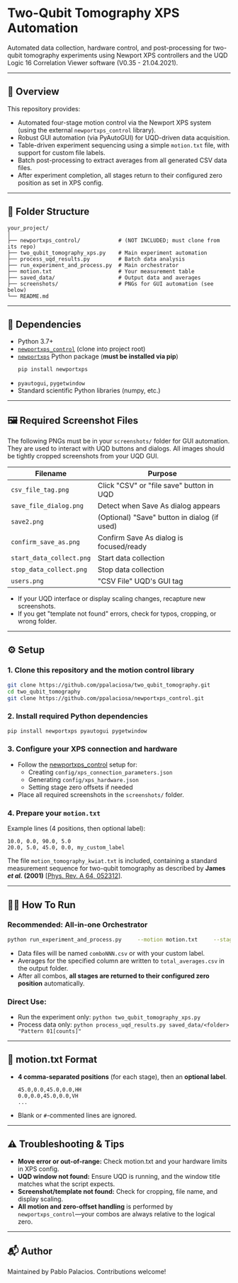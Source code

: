 
# Two-Qubit Tomography XPS Automation

Automated data collection, hardware control, and post-processing for two-qubit tomography experiments using Newport XPS controllers and the UQD Logic 16 Correlation Viewer software (V0.35 - 21.04.2021).

---

## 🚀 Overview

This repository provides:

- Automated four-stage motion control via the Newport XPS system (using the external `newportxps_control` library).
- Robust GUI automation (via PyAutoGUI) for UQD-driven data acquisition.
- Table-driven experiment sequencing using a simple `motion.txt` file, with support for custom file labels.
- Batch post-processing to extract averages from all generated CSV data files.
- After experiment completion, all stages return to their configured zero position as set in XPS config.

---

## 📁 Folder Structure

```
your_project/
│
├── newportxps_control/            # (NOT INCLUDED; must clone from its repo)
├── two_qubit_tomography_xps.py    # Main experiment automation
├── process_uqd_results.py         # Batch data analysis
├── run_experiment_and_process.py  # Main orchestrator
├── motion.txt                     # Your measurement table
├── saved_data/                    # Output data and averages
├── screenshots/                   # PNGs for GUI automation (see below)
└── README.md
```

---

## 🔗 Dependencies

- Python 3.7+
- [`newportxps_control`](https://github.com/ppalaciosa/newportxps_control) (clone into project root)
- [`newportxps`](https://pypi.org/project/newportxps/) Python package (**must be installed via pip**)
    ```sh
    pip install newportxps
    ```
- `pyautogui`, `pygetwindow`
- Standard scientific Python libraries (numpy, etc.)

---

## 🖼️ Required Screenshot Files

The following PNGs must be in your `screenshots/` folder for GUI automation. They are used to interact with UQD buttons and dialogs. All images should be tightly cropped screenshots from your UQD GUI.

| Filename                 | Purpose                                          |
|--------------------------|--------------------------------------------------|
| `csv_file_tag.png`       | Click "CSV" or "file save" button in UQD         |
| `save_file_dialog.png`   | Detect when Save As dialog appears               |
| `save2.png`              | (Optional) "Save" button in dialog (if used)     |
| `confirm_save_as.png`    | Confirm Save As dialog is focused/ready          |
| `start_data_collect.png` | Start data collection                            |
| `stop_data_collect.png`  | Stop data collection                             |
| `users.png`              | "CSV File" UQD's GUI tag    |

- If your UQD interface or display scaling changes, recapture new screenshots.
- If you get "template not found" errors, check for typos, cropping, or wrong folder.

---

## ⚙️ Setup

### 1. Clone this repository and the motion control library

```sh
git clone https://github.com/ppalaciosa/two_qubit_tomography.git
cd two_qubit_tomography
git clone https://github.com/ppalaciosa/newportxps_control.git
```

### 2. Install required Python dependencies

```sh
pip install newportxps pyautogui pygetwindow
```

### 3. Configure your XPS connection and hardware

- Follow the [newportxps_control](https://github.com/ppalaciosa/newportxps_control) setup for:
    - Creating `config/xps_connection_parameters.json`
    - Generating `config/xps_hardware.json`
    - Setting stage zero offsets if needed
- Place all required screenshots in the `screenshots/` folder.

### 4. Prepare your `motion.txt`

Example lines (4 positions, then optional label):
```
10.0, 0.0, 90.0, 5.0
20.0, 5.0, 45.0, 0.0, my_custom_label
```
The file `motion_tomography_kwiat.txt`  is included, containing a standard measurement sequence for two-qubit tomography as described by **James *et al.* (2001)** [[Phys. Rev. A 64, 052312](https://journals.aps.org/pra/abstract/10.1103/PhysRevA.64.052312)].

---

## 🏃‍♂️ How To Run

### **Recommended: All-in-one Orchestrator**

```sh
python run_experiment_and_process.py     --motion motion.txt     --stages 1,2,3,4     --wait 10     --desc my_table_run     --column "Pattern 01[counts]"     --process
```

- Data files will be named `comboNNN.csv` or with your custom label.
- Averages for the specified column are written to `total_averages.csv` in the output folder.
- After all combos, **all stages are returned to their configured zero position** automatically.

### **Direct Use:**
- Run the experiment only: `python two_qubit_tomography_xps.py`
- Process data only: `python process_uqd_results.py saved_data/<folder> "Pattern 01[counts]"`

---

## 📄 motion.txt Format

- **4 comma-separated positions** (for each stage), then an **optional label**.
    ```
    45.0,0.0,45.0,0.0,HH
    0.0,0.0,45.0,0.0,VH
    ...
    ```
- Blank or `#`-commented lines are ignored.

---

## ⚠️ Troubleshooting & Tips

- **Move error or out-of-range:** Check motion.txt and your hardware limits in XPS config.
- **UQD window not found:** Ensure UQD is running, and the window title matches what the script expects.
- **Screenshot/template not found:** Check for cropping, file name, and display scaling.
- **All motion and zero-offset handling** is performed by `newportxps_control`—your combos are always relative to the logical zero.


---
## 📬 Author
Maintained by Pablo Palacios. Contributions welcome!
